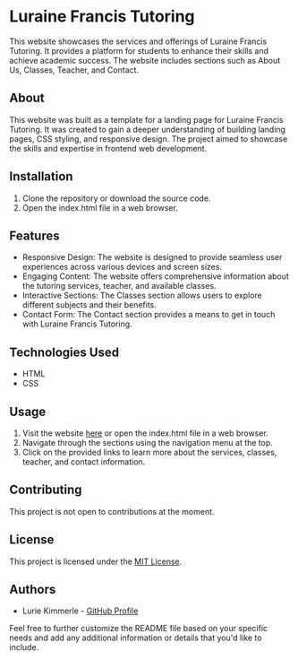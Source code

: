 # Luraine Francis Tutoring

This website showcases the services and offerings of Luraine Francis Tutoring. It provides a platform for students to enhance their skills and achieve academic success. The website includes sections such as About Us, Classes, Teacher, and Contact.

## About

This website was built as a template for a landing page for Luraine Francis Tutoring. It was created to gain a deeper understanding of building landing pages, CSS styling, and responsive design. The project aimed to showcase the skills and expertise in frontend web development.

## Installation

1. Clone the repository or download the source code.
2. Open the index.html file in a web browser.

## Features

- Responsive Design: The website is designed to provide seamless user experiences across various devices and screen sizes.
- Engaging Content: The website offers comprehensive information about the tutoring services, teacher, and available classes.
- Interactive Sections: The Classes section allows users to explore different subjects and their benefits.
- Contact Form: The Contact section provides a means to get in touch with Luraine Francis Tutoring.

## Technologies Used

- HTML
- CSS

## Usage

1. Visit the website [here](https://luriek.github.io/LuraineFrancisTutoring/) or open the index.html file in a web browser.
2. Navigate through the sections using the navigation menu at the top.
3. Click on the provided links to learn more about the services, classes, teacher, and contact information.

## Contributing

This project is not open to contributions at the moment.

## License

This project is licensed under the [MIT License](LICENSE).

## Authors

- Lurie Kimmerle - [GitHub Profile](https://github.com/luriek)

Feel free to further customize the README file based on your specific needs and add any additional information or details that you'd like to include.
